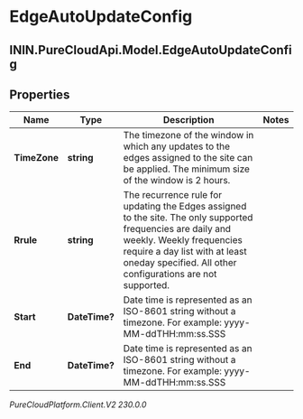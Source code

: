 # EdgeAutoUpdateConfig

## ININ.PureCloudApi.Model.EdgeAutoUpdateConfig

## Properties

|Name | Type | Description | Notes|
|------------ | ------------- | ------------- | -------------|
| **TimeZone** | **string** | The timezone of the window in which any updates to the edges assigned to the site can be applied. The minimum size of the window is 2 hours. | |
| **Rrule** | **string** | The recurrence rule for updating the Edges assigned to the site. The only supported frequencies are daily and weekly. Weekly frequencies require a day list with at least oneday specified. All other configurations are not supported. | |
| **Start** | **DateTime?** | Date time is represented as an ISO-8601 string without a timezone. For example: yyyy-MM-ddTHH:mm:ss.SSS | |
| **End** | **DateTime?** | Date time is represented as an ISO-8601 string without a timezone. For example: yyyy-MM-ddTHH:mm:ss.SSS | |



_PureCloudPlatform.Client.V2 230.0.0_
